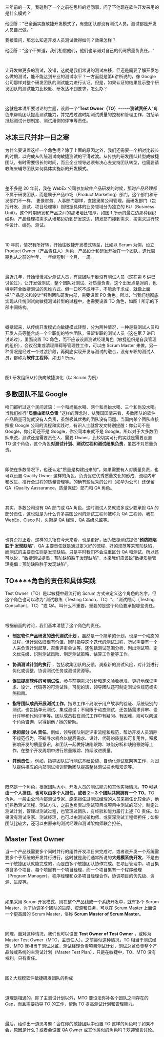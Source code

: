 三年前的一天，我碰到了一个之前在思科的老同事，问了下他现在软件开发采用的是什么模式？  

他回答："已全面实施敏捷开发模式了，有些团队都没有测试人员，测试都是开发人员自己做。"

我接着问，那怎么知道开发人员测试做得如何？效果怎样？

他回答："这个不知道，我们相信他们，他们也承诺对自己的代码质量负责任。"

<br />

让开发做更多的测试，没错，这就是我们常说的测试左移，但还是需要了解开发怎么做的测试，能不能达到专业的测试水平？一方面就是第6讲所说的，像 Google 公司那样对整个研发团队的测试能力进行认证。但是，如果认证的结果显示整个研发团队的测试能力比较低、研发达不到要求，怎么办？

<br />

这就是本讲所要讨论的主题，设置一个"**Test Owner（TO）------测试责任人**"角色来帮助团队提高测试能力，并完成过渡时期测试质量的控制和管理工作，包括承担起测试计划制定、测试用例的评审等责任。

**冰冻三尺并非一日之寒**
--------------

为什么要设置这样一个角色呢？除了上面的原因之外，我们还需要一个相对比较长的时期，以完成从传统测试向敏捷测试的平滑过渡。从传统的研发团队转型成敏捷团队，有时需要很长的时间，而且企业领导必须有决心去支持团队转型，也需要请教练来辅导团队如何具体实施新的开发模式。

<br />

差不多是 20 年前，我在 WebEx 公司参加软件产品研发的时候，那时产品经理都不属于研发团队，而是属于产品市场（Product Marketing）部门，这个部门和研发部门不一样， 更像财务、人事部门那样，直接隶属公司管理。而研发部门（包括开发、测试、项目经理等）则根据具体的业务领域分为独立的 BU（Business Unit）。这个时期研发和产品之间的那堵墙比较厚，如图 1 所示的最左边那种组织结构，产品经理把需求从墙那边扔到研发这边，研发部门接到需求，按需求进行软件设计、编码、测试。

<br />

10 年前，情况有所好转，开始往敏捷开发模式转型，比如以 Scrum 为例，设立 Product Owner（产品责任人）角色，产品设计和研发开始在一个团队，迭代周期也从之前的半年、一年缩短到一个月、一周。

<br />

最近几年，开始慢慢减少测试人员，有些团队干脆没有测试人员（这在第 6 讲已讨论过），让开发做测试，整个团队对测试、对质量负责，这个出发点是对的，也特别符合敏捷测试的思维方式。但一口吃不成胖子，不能急于求成，就像上面把"产品定义和设计"移到团队研发内部，需要设置 PO 角色。所以，当我们想彻底实现从传统测试向敏捷测试转型的过程中，也需要设置 TO 角色，如图 1 所示的下部中间结构。

<br />

概括起来，从传统开发模式向敏捷模式转型，分为两种情况，一种是将测试人员和开发人员等整合成一个全职能的特性团队，保留专职的测试人员（这在第 7 讲已讨论过），里面设置 TO 角色，而不应该设置测试经理角色（敏捷组织是自我管理的组织），会议召集或清理障碍等管理性工作，可以由 Scrum Master 来做。另一种情况是经过一个过渡阶段，再彻底实现开发与测试的融合，没有专职的测试人员，都称为**软件工程师**，如图 1 所示。

<br />

<Image alt="" src="https://s0.lgstatic.com/i/image3/M01/6D/CB/Cgq2xl5eH-eAdcX0AAVtUaK_J8w145.png"/>

图1 研发组织从传统向敏捷演化（以 Scrum 为例）

**多数团队不是 Google**
-----------------

咱们都听过这个民间谚语：一个和尚挑水喝、两个和尚抬水喝、三个和尚没水喝。当我们推行"**质量由团队负责** "这样的理念时，从我国国情来看，多数团队的软件产品质量可能就没有人负责，虽然极其优秀的团队没有问题。当国内某个团队直接照搬 Google 公司的流程和实践时，有识人士就曾发文特别提醒：你公司不是 Google，你公司还不是 Google，你公司本来就不是 Google。所以对于大多数团队来说，测试还是需要责任人、需要 Owner，比较切实可行的实践是需要设置 TO 这个角色，这个角色**对测试计划、测试过程和测试结果负责**，虽然不对质量负责。

<br />

即使在多数情况下，也还认定"质量是构建出来的"。如果需要有人对质量负责，也可以设置 Quality Owner 这样的角色，负责促进优秀质量文化的形成、流程内审和改进、推行全过程的质量管理等。的确有些优秀的公司（如华为公司）还保留 QA（Quality Aassurance，质量保证）部门和 QA 角色。

<br />

其实，多数公司没有 QA 部门或 QA 角色，这时测试人员就或多或少要承担 QA 的部分责任，这也就是为什么许多美国公司的测试工程师被称为 QA 工程师，我在 WebEx、Cisco 时，头衔是 QA 经理、QA 高级总监等。

<br />

也算歪打正着，这样的头衔在今天来看，也是更好，因为敏捷测试提倡"**预防缺陷 胜于 发现缺陷**"，QA 主要责任就是通过定义好的流程、好的规范等来预防缺陷，而测试的主要责任则是发现缺陷。只是平时我们不会注重区分 QA 和测试，所以还可以说，"敏捷测试提倡：预防缺陷胜于发现缺陷"，本来我们应该说"敏捷质量管理提倡：预防缺陷胜于发现缺陷"。

**TO****角色的责任和具体实践**
--------------------

Test Owner（TO）是以敏捷中最流行的 Scrum 方式来定义这个角色的名字，但这个角色也可以称为"测试教练（Testing Coach，TC）"、"测试顾问（Testing Consultant，TC）"或 QA，叫什么不重要，重要的是这个角色要承担哪些责任。

<br />

根据前面的讨论，我们基本清楚了这个角色的责任。

* **制定软件产品研发的迭代测试计划** 。虽然是一个简单的计划，也是一个动态的过程，但计划依旧很有价值，同时指导这个迭代的测试过程，所以需要有一个人来负责计划起草、召集评审会议等，还包括测试范围分析、列出测试项、定义优先级、识别测试风险、制定测试策略、估算工作量等工作。

* **协调测试计划的执行** ，包括收集团队的反馈，洞察新的测试风险，对计划进行优化或调整，协调测试任务或测试资源等。

* **促进提高软件的可测试性**，参与前期需求分析和定义验收标准，更好地保证需求、设计、代码等的可测试性，可能的话，领导团队还可制定测试性规范或实施指南。

* **指导团队成员开展测试工作**。指导工作不局限于用户故事的验证、系统级别的测试，也包括单元测试、集成测试；不局限于动态测试，还包括需求评审、设计评审和代码评审等。团队成员若在测试工作中有疑问、有困难，则可以向这个角色咨询，以得到他 / 她的帮助。

* **承担部分 QA 责任**。例如，领导团队制定评审流程和规范，帮助开发人员消除不规范行为，不断寻求机会以提高需求、设计、代码的质量和可复用性，积极影响开发的质量意识，和团队一起做好缺陷跟踪、缺陷分析和缺陷预防等工作，在整个开发周期中进行质量跟踪、持续改进质量。

* **其他责任** ，例如，指导团队进行测试基础设施、自动化测试框架等工作，为团队提供相应的内部测试培训帮助团队提高整体测试技术和知识等。

<br />

既然是一个角色，根据团队大小、开发人员的测试能力和其他实际情况，**TO 可以由一个人担任，也可以由多个人担任，或者 2 \~ 3 个团队共同拥有一个 TO**。TO 角色，一般由公司内部测试专家、原来担任过测试经理的人员来担任比较合适，他们熟悉测试流程、测试方法，之前也负责过测试项目或项目中测试的部分，制定过测试计划，管理过测试过程，也管理过团队，有经验和能力履行上述 TO 责任。如果没有测试专家、测试经理，也可以由测试架构师、或资深测试工程师担任；如果团队比较大，还可以由原来的测试经理和测试架构师联合担任。

**Master Test Owner**
---------------------

当一个产品线需要多个同时并行的组件开发项目来完成时，或者说开发一个系统需要多个子系统的开发并行进行，这时就是我们通常所说的**大规模系统开发**，不是由一个敏捷团队就能完成的，而是由多个敏捷团队协作完成。在项目管理中，项目集包含多个项目，每个项目有一个项目经理，而一个项目集有一个程序经理（Program Manager），程序经理和众多项目经理合作，协调项目的优先级、资源、进度等。

<br />

如果采用 Scrum 开发模式，则在整个产品线或一个系统开发中，就有多个 Scrum Master，为了协调多个团队的进度、资源和任务，可以在 Scrum Master 上面设一个更高层的 Scrum Master，俗称 **Scrum Master of Scrum Master**。

<br />

同理，面对这种情况，我们也可以设置 **Test Owner of Test Owner** ，或称为 Master Test Owner（MTO，主责任人）。之前类似这种情况，TO 相当于测试经理，MTO 就相当于测试总监，测试经理负责项目测试计划，测试总监负责整个产品线或系统的主测试计划（Master Test Plan），只是在敏捷中，TO、MTO 没有权利，只有责任。

<br />

<Image alt="" src="https://s0.lgstatic.com/i/image3/M01/6D/CB/CgpOIF5eH_uASvi2AANL2NAEMxQ709.png"/>

图2 大规模软件敏捷研发团队的构成

<br />

道理是相通的，除了主测试计划以外，MTO 要设法弥补各个团队之间存在的 Gap，而且需要指导 TO 的工作，帮助 TO 提高测试计划和管理能力。

<br />

最后，给你出一道思考题：会在你的敏捷团队中设置 TO 这样的角色吗？如果不会，原因是什么？或者会设置 QA Owner 或其他类似的角色吗？欢迎留言讨论。
